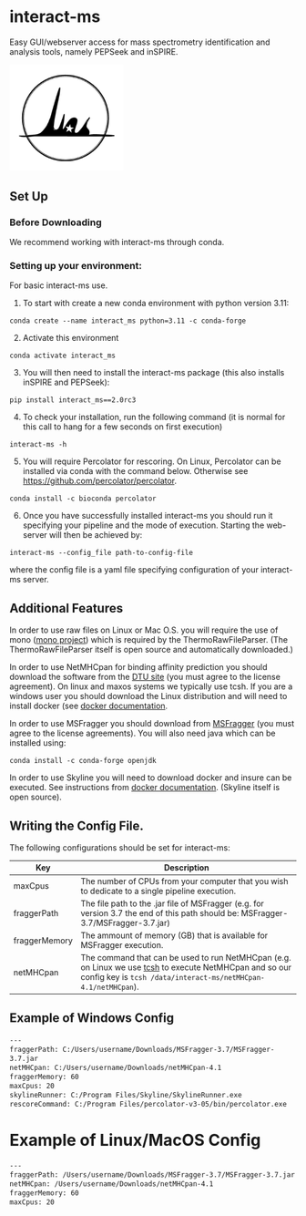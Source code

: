 # interact-ms

Easy GUI/webserver access for mass spectrometry identification and analysis tools, namely PEPSeek and inSPIRE.

<img src="https://raw.githubusercontent.com/QuantSysBio/inSPIRE/master/img/inSPIRE-logo.png" alt="drawing" width="200"/>


## Set Up

### Before Downloading

We recommend working with interact-ms through conda.

### Setting up your environment:

For basic interact-ms use.

1) To start with create a new conda environment with python version 3.11:

```
conda create --name interact_ms python=3.11 -c conda-forge
```

2) Activate this environment

```
conda activate interact_ms
```

3) You will then need to install the interact-ms package (this also installs inSPIRE and PEPSeek):

```
pip install interact_ms==2.0rc3
```

4) To check your installation, run the following command (it is normal for this call to hang for a few seconds on first execution)

```
interact-ms -h
```

5) You will require Percolator for rescoring. On Linux, Percolator can be installed via conda with the command below. Otherwise see https://github.com/percolator/percolator.

```
conda install -c bioconda percolator
```

6) Once you have successfully installed interact-ms you should run it specifying your pipeline and the mode of execution. Starting the web-server will then be achieved by:

```
interact-ms --config_file path-to-config-file
```

where the config file is a yaml file specifying configuration of your interact-ms server.


## Additional Features

In order to use raw files on Linux or Mac O.S. you will require the use of mono ([mono project](https://www.mono-project.com/download/stable/)) which is required by the ThermoRawFileParser. (The ThermoRawFileParser itself is open source and automatically downloaded.)

In order to use NetMHCpan for binding affinity prediction you should download the software from the [DTU site](https://services.healthtech.dtu.dk/services/NetMHCpan-4.1/) (you must agree to the license agreement). On linux and maxos systems we typically use tcsh. If you are a windows user you should download the Linux distribution and will need to install docker (see [docker documentation](https://docs.docker.com/desktop/).

In order to use MSFragger you should download from [MSFragger](https://github.com/Nesvilab/MSFragger/wiki/Preparing-MSFragger#Downloading-MSFragger) (you must agree to the license agreements). You will also need java which can be installed using:

```
conda install -c conda-forge openjdk
```

In order to use Skyline you will need to download docker and insure can be executed. See instructions from [docker documentation](https://docs.docker.com/desktop/). (Skyline itself is open source).


## Writing the Config File.

The following configurations should be set for interact-ms:

| Key   | Description   |
|-------|---------------|
| maxCpus | The number of CPUs from your computer that you wish to dedicate to a single pipeline execution.  |
| fraggerPath    | The file path to the .jar file of MSFragger (e.g. for version 3.7 the end of this path should be: MSFragger-3.7/MSFragger-3.7.jar) |
| fraggerMemory  | The ammount of memory (GB) that is available for MSFragger execution. |
| netMHCpan      | The command that can be used to run NetMHCpan (e.g. on Linux we use [tcsh](https://www.cyberciti.biz/faq/howto-install-csh-shell-on-linux/) to execute NetMHCpan and so our config key is ```tcsh /data/interact-ms/netMHCpan-4.1/netMHCpan```). |


## Example of Windows Config


```
---
fraggerPath: C:/Users/username/Downloads/MSFragger-3.7/MSFragger-3.7.jar
netMHCpan: C:/Users/username/Downloads/netMHCpan-4.1
fraggerMemory: 60
maxCpus: 20
skylineRunner: C:/Program Files/Skyline/SkylineRunner.exe
rescoreCommand: C:/Program Files/percolator-v3-05/bin/percolator.exe
```
# Example of Linux/MacOS Config

```
---
fraggerPath: /Users/username/Downloads/MSFragger-3.7/MSFragger-3.7.jar
netMHCpan: /Users/username/Downloads/netMHCpan-4.1
fraggerMemory: 60
maxCpus: 20
```
